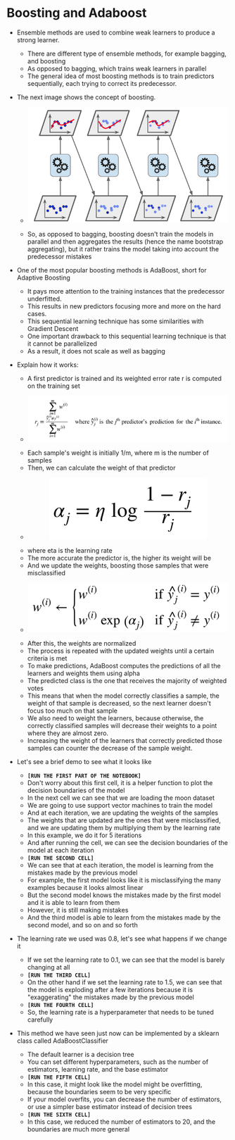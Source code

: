 # Boosting and Adaboost

- Ensemble methods are used to combine weak learners to produce a strong learner.
    - There are different type of ensemble methods, for example bagging, and boosting
    - As opposed to bagging, which trains weak learners in parallel    
    - The general idea of most boosting methods is to train predictors sequentially, each trying to correct its predecessor. 
- The next image shows the concept of boosting.
    - <p align=center><img src=.images/boosting.png></p>
    - So, as opposed to bagging, boosting doesn't train the models in parallel and then aggregates the results (hence the name bootstrap aggregating), but it rather trains the model taking into account the predecessor mistakes

- One of the most popular boosting methods is AdaBoost, short for Adaptive Boosting
    - It pays more attention to the training instances that the predecessor underfitted. 
    - This results in new predictors focusing more and more on the hard cases.
    - This sequential learning technique has some similarities with Gradient Descent
    - One important drawback to this sequential learning technique is that it cannot be parallelized 
    - As a result, it does not scale as well as bagging 

- Explain how it works:
    - A first predictor is trained and its weighted error rate r is computed on the training set
    - <p align=center><img src=.images/error.png></p>
    - Each sample's weight is initially 1/m, where m is the number of samples
    - Then, we can calculate the weight of that predictor
    - <p align=center><img src=.images/weight.png></p>
    - where eta is the learning rate
    - The more accurate the predictor is, the higher its weight will be
    - And we update the weights, boosting those samples that were misclassified
    - <p align=center><img src=.images/update_rule.png></p>
    - After this, the weights are normalized
    - The process is repeated with the updated weights until a certain criteria is met
    - To make predictions, AdaBoost computes the predictions of all the learners and weights them using alpha
    - The predicted class is the one that receives the majority of weighted votes
    - This means that when the model correctly classifies a sample, the weight of that sample is decreased, so the next learner doesn't focus too much on that sample
    - We also need to weight the learners, because otherwise, the correctly classified samples will decrease their weights to a point where they are almost zero. 
    - Increasing the weight of the learners that correctly predicted those samples can counter the decrease of the sample weight. 

- Let's see a brief demo to see what it looks like
    - __`[RUN THE FIRST PART OF THE NOTEBOOK]`__
    - Don't worry about this first cell, it is a helper function to plot the decision boundaries of the model
    - In the next cell we can see that we are loading the moon dataset
    - We are going to use support vector machines to train the model
    - And at each iteration, we are updating the weights of the samples
    - The weights that are updated are the ones that were misclassified, and we are updating them by multiplying them by the learning rate
    - In this example, we do it for 5 iterations
    - And after running the cell, we can see the decision boundaries of the model at each iteration
    - __`[RUN THE SECOND CELL]`__
    - We can see that at each iteration, the model is learning from the mistakes made by the previous model
    - For example, the first model looks like it is misclassifying the many examples because it looks almost linear
    - But the second model knows the mistakes made by the first model and it is able to learn from them
    - However, it is still making mistakes
    - And the third model is able to learn from the mistakes made by the second model, and so on and so forth

- The learning rate we used was 0.8, let's see what happens if we change it
    - If we set the learning rate to 0.1, we can see that the model is barely changing at all
    - __`[RUN THE THIRD CELL]`__
    - On the other hand if we set the learning rate to 1.5, we can see that the model is exploding after a few iterations because it is "exaggerating" the mistakes made by the previous model
    - __`[RUN THE FOURTH CELL]`__
    - So, the learning rate is a hyperparameter that needs to be tuned carefully

- This method we have seen just now can be implemented by a sklearn class called AdaBoostClassifier
    - The default learner is a decision tree
    - You can set different hyperparameters, such as the number of estimators, learning rate, and the base estimator
    - __`[RUN THE FIFTH CELL]`__
    - In this case, it might look like the model might be overfitting, because the boundaries seem to be very specific
    - If your model overfits, you can decrease the number of estimators, or use a simpler base estimator instead of decision trees
    - __`[RUN THE SIXTH CELL]`__
    - In this case, we reduced the number of estimators to 20, and the boundaries are much more general